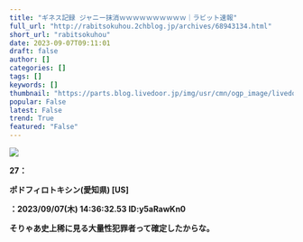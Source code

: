 ```yaml
---
title: "ギネス記録 ジャニー抹消ｗｗｗｗｗｗｗｗｗｗ｜ラビット速報"
full_url: "http://rabitsokuhou.2chblog.jp/archives/68943134.html"
short_url: "rabitsokuhou"
date: 2023-09-07T09:11:01
draft: false
author: []
categories: []
tags: []
keywords: []
thumbnail: "https://parts.blog.livedoor.jp/img/usr/cmn/ogp_image/livedoor.png"
popular: False
latest: False
trend: True
featured: "False"
---
```


![](https://parts.blog.livedoor.jp/img/usr/cmn/ogp_image/livedoor.png)

<b> <p>27：<p>ポドフィロトキシン(愛知県) [US]</p>：2023/09/07(木) 14:36:32.53 ID:y5aRawKn0</p><p><p>そりゃあ史上稀に見る大量性犯罪者って確定したからな。</p></p> </b>